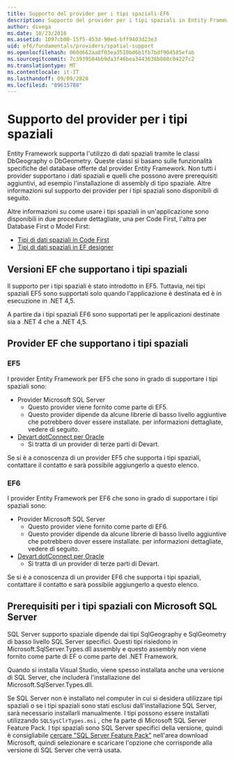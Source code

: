```yaml
---
title: Supporto del provider per i tipi spaziali-EF6
description: Supporto del provider per i tipi spaziali in Entity Framework 6
author: divega
ms.date: 10/23/2016
ms.assetid: 1097cb00-15f5-453d-90ed-bff9403d23e3
uid: ef6/fundamentals/providers/spatial-support
ms.openlocfilehash: 060d662aa8f03ea3510bd6b1fb7bdf904585efab
ms.sourcegitcommit: 7c3939504bb9da3f46bea3443638b808c04227c2
ms.translationtype: MT
ms.contentlocale: it-IT
ms.lasthandoff: 09/09/2020
ms.locfileid: "89615788"
---
```

# <a name="provider-support-for-spatial-types"></a>Supporto del provider per i tipi spaziali
Entity Framework supporta l'utilizzo di dati spaziali tramite le classi DbGeography o DbGeometry. Queste classi si basano sulle funzionalità specifiche del database offerte dal provider Entity Framework. Non tutti i provider supportano i dati spaziali e quelli che possono avere prerequisiti aggiuntivi, ad esempio l'installazione di assembly di tipo spaziale. Altre informazioni sul supporto dei provider per i tipi spaziali sono disponibili di seguito.  

Altre informazioni su come usare i tipi spaziali in un'applicazione sono disponibili in due procedure dettagliate, una per Code First, l'altra per Database First o Model First:  

- [Tipi di dati spaziali in Code First](xref:ef6/modeling/code-first/data-types/spatial)  
- [Tipi di dati spaziali in EF designer](xref:ef6/modeling/designer/data-types/spatial)  

## <a name="ef-releases-that-support-spatial-types"></a>Versioni EF che supportano i tipi spaziali  

Il supporto per i tipi spaziali è stato introdotto in EF5. Tuttavia, nei tipi spaziali EF5 sono supportati solo quando l'applicazione è destinata ed è in esecuzione in .NET 4,5.  

A partire da i tipi spaziali EF6 sono supportati per le applicazioni destinate sia a .NET 4 che a .NET 4,5.  

## <a name="ef-providers-that-support-spatial-types"></a>Provider EF che supportano i tipi spaziali  

### <a name="ef5"></a>EF5  

I provider Entity Framework per EF5 che sono in grado di supportare i tipi spaziali sono:  

- Provider Microsoft SQL Server  
    - Questo provider viene fornito come parte di EF5.  
    - Questo provider dipende da alcune librerie di basso livello aggiuntive che potrebbero dover essere installate. per informazioni dettagliate, vedere di seguito.  
- [Devart dotConnect per Oracle](https://www.devart.com/dotconnect/oracle/)  
    - Si tratta di un provider di terze parti di Devart.  

Se si è a conoscenza di un provider EF5 che supporta i tipi spaziali, contattare il contatto e sarà possibile aggiungerlo a questo elenco.  

### <a name="ef6"></a>EF6  

I provider Entity Framework per EF6 che sono in grado di supportare i tipi spaziali sono:  

- Provider Microsoft SQL Server  
    - Questo provider viene fornito come parte di EF6.  
    - Questo provider dipende da alcune librerie di basso livello aggiuntive che potrebbero dover essere installate. per informazioni dettagliate, vedere di seguito.  
- [Devart dotConnect per Oracle](https://www.devart.com/dotconnect/oracle/)  
    - Si tratta di un provider di terze parti di Devart.  

Se si è a conoscenza di un provider EF6 che supporta i tipi spaziali, contattare il contatto e sarà possibile aggiungerlo a questo elenco.  

## <a name="prerequisites-for-spatial-types-with-microsoft-sql-server"></a>Prerequisiti per i tipi spaziali con Microsoft SQL Server  

SQL Server supporto spaziale dipende dai tipi SqlGeography e SqlGeometry di basso livello SQL Server specifici. Questi tipi risiedono in Microsoft.SqlServer.Types.dll assembly e questo assembly non viene fornito come parte di EF o come parte del .NET Framework.  

Quando si installa Visual Studio, viene spesso installata anche una versione di SQL Server, che includerà l'installazione del Microsoft.SqlServer.Types.dll.  

Se SQL Server non è installato nel computer in cui si desidera utilizzare tipi spaziali o se i tipi spaziali sono stati esclusi dall'installazione SQL Server, sarà necessario installarli manualmente. I tipi possono essere installati utilizzando `SQLSysClrTypes.msi` , che fa parte di Microsoft SQL Server Feature Pack. I tipi spaziali sono SQL Server specifici della versione, quindi è consigliabile [cercare "SQL Server Feature Pack"](https://www.microsoft.com/search/result.aspx?q=sql+server+feature+pack) nell'area download Microsoft, quindi selezionare e scaricare l'opzione che corrisponde alla versione di SQL Server che verrà usata.
